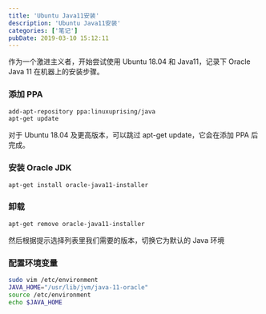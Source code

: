 ```yaml
---
title: 'Ubuntu Java11安装'
description: 'Ubuntu Java11安装'
categories: ['笔记']
pubDate: 2019-03-10 15:12:11
---
```


作为一个激进主义者，开始尝试使用 Ubuntu 18.04 和 Java11，记录下 Oracle Java 11 在机器上的安装步骤。

### 添加 PPA

```bash
add-apt-repository ppa:linuxuprising/java
apt-get update
```

对于 Ubuntu 18.04 及更高版本，可以跳过 apt-get update，它会在添加 PPA 后完成。

### 安装 Oracle JDK

```bash
apt-get install oracle-java11-installer
```

### 卸载

```bash
apt-get remove oracle-java11-installer
```

然后根据提示选择列表里我们需要的版本，切换它为默认的 Java 环境

### 配置环境变量

```bash
sudo vim /etc/environment
JAVA_HOME="/usr/lib/jvm/java-11-oracle"
source /etc/environment
echo $JAVA_HOME
```
